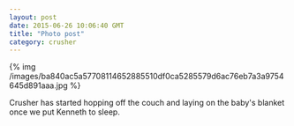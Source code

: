 ```yaml
---
layout: post
date: 2015-06-26 10:06:40 GMT
title: "Photo post"
category: crusher
---
```

{% img /images/ba840ac5a57708114652885510df0ca5285579d6ac76eb7a3a9754645d891aaa.jpg %}

Crusher has started hopping off the couch and laying on the baby&#x27;s blanket once we put Kenneth to sleep.
